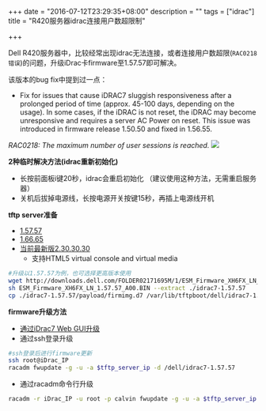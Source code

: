 +++
date = "2016-07-12T23:29:35+08:00"
description = ""
tags = ["idrac"]
title = "R420服务器idrac连接用户数超限制"

+++

Dell R420服务器中，比较经常出现idrac无法连接，或者连接用户数超限(`RAC0218错误`)的问题，升级iDrac卡firmware至1.57.57即可解决。

该版本的bug fix中提到过一点：

- Fix for issues that cause iDRAC7 sluggish responsiveness after a prolonged period of time (approx. 45-100 days, depending on the usage). In some cases, if the iDRAC is not reset, the iDRAC may become unresponsive and requires a server AC Power on reset. This issue was introduced in firmware release 1.50.50 and fixed in 1.56.55.

*RAC0218: The maximum number of user sessions is reached.*
![](/img/Dell_iDRAC_7_Enterprise_RAC0218_-_The_maximum_number_of_user_sessions_is_reached.jpg)

**2种临时解决方法(idrac重新初始化)**

* 长按前面板i键20秒，idrac会重启初始化  （建议使用这种方法，无需重启服务器）
* 关机后拔掉电源线，长按电源开关按键15秒，再插上电源线开机

**tftp server准备**

* [1.57.57](http://www.dell.com/support/home/us/en/04/Drivers/DriversDetails?driverId=XH6FX)
* [1.66.65](http://www.dell.com/support/home/us/en/04/Drivers/DriversDetails?driverId=3F4WV)
* [当前最新版2.30.30.30](http://www.dell.com/support/home/us/en/19/Drivers/DriversDetails?driverId=JHF76)
    * 支持HTML5 virtual console and virtual media

```sh
#升级以1.57.57为例，也可选择更高版本使用
wget http://downloads.dell.com/FOLDER02171695M/1/ESM_Firmware_XH6FX_LN_1.57.57_A00.BIN
sh ESM_Firmware_XH6FX_LN_1.57.57_A00.BIN --extract ./idrac7-1.57.57
cp ./idrac7-1.57.57/payload/firmimg.d7 /var/lib/tftpboot/dell/idrac7-1.57.57
```

**firmware升级方法**

* [通过iDrac7 Web GUI升级](http://en.community.dell.com/techcenter/b/techcenter/archive/2013/04/17/idrac7-now-supports-updating-server-components-using-racadm-and-web-gui)
* 通过ssh登录升级

```sh
#ssh登录后进行firmware更新
ssh root@iDrac_IP
racadm fwupdate -g -u -a $tftp_server_ip -d /dell/idrac7-1.57.57
```

* 通过racadm命令行升级

```sh
racadm -r iDrac_IP -u root -p calvin fwupdate -g -u -a $tftp_server_ip -d /dell/idrac7-1.57.57
```
